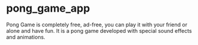 # pong_game_app
Pong Game is completely free, ad-free, you can play it with your friend or alone and have fun. It is a pong game developed with special sound effects and animations.
